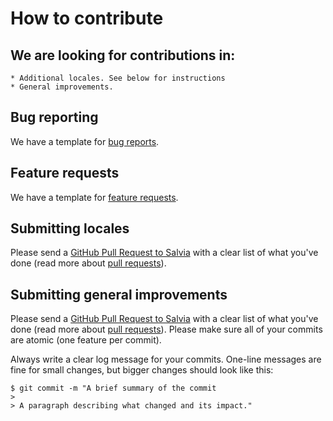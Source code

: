 # How to contribute

## We are looking for contributions in:
    * Additional locales. See below for instructions
    * General improvements.

## Bug reporting

We have a template for [bug reports](https://github.com/accessibility-fi/salvia/issues/new?template=bug_report.md).

## Feature requests

We have a template for [feature requests](https://github.com/accessibility-fi/salvia/issues/new?template=feature_request.md).

## Submitting locales

Please send a [GitHub Pull Request to Salvia](https://github.com/accessibility-fi/salvia/pull/new/master) with a clear list of what you've done (read more about [pull requests](http://help.github.com/pull-requests/)).

## Submitting general improvements

Please send a [GitHub Pull Request to Salvia](https://github.com/accessibility-fi/salvia/pull/new/master) with a clear list of what you've done (read more about [pull requests](http://help.github.com/pull-requests/)). Please make sure all of your commits are atomic (one feature per commit).

Always write a clear log message for your commits. One-line messages are fine for small changes, but bigger changes should look like this:

    $ git commit -m "A brief summary of the commit
    > 
    > A paragraph describing what changed and its impact."

